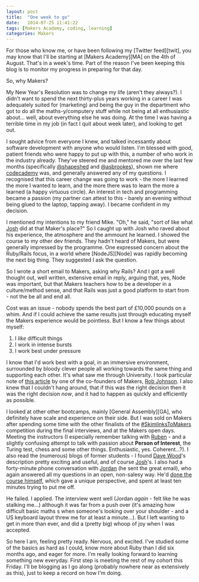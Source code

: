 ```yaml
---
layout: post
title:  "One week to go"
date:   2014-07-25 11:41:22
tags: [Makers Academy, coding, learning]
categories: Makers
---
```


For those who know me, or have been following my [Twitter feed][twit], you may
know that I'll be starting at [Makers Academy][MA] on the 4th of August.
That's in a week's time. Part of the reason I've been keeping this blog is to
monitor my progress in preparing for that day.

So, why Makers?

My New Year's Resolution was to change my life (aren't they always?). I didn't
want to spend the next thirty-plus years working in a career I was adequately
suited for (marketing) and being the guy in the department who got to do all the
maths-y/computery stuff while not being at all enthusiastic about... well, about
everything else he was doing. At the time I was having a terrible time in my job
(in fact I quit about week later), and looking to get out.

I sought advice from everyone I knew, and talked incessantly about software
development with anyone who would listen. I'm blessed with good, patient friends
who were happy to put up with this, a number of who work in the industry
already. They've steered me and mentored me over the last few months
(specifically [@shapeshed][george] and [@asbrookes][andrew]), shown me where
[codecademy][CA] was, and generally answered any of my questions.  I recognised
that this career change was going to work - the more I learned the more I wanted
to learn, and the more there was to learn the more a learned (a happy virtuous
circle). An interest in tech and programming became a passion (my partner can
attest to this - barely an evening without being glued to the laptop, tapping
away).  I became confident in my decision.

I mentioned my intentions to my friend Mike. "Oh," he said, "sort of like what
[Josh][Josh] did at that Maker's place?" So I caught up with Josh who raved
about his experience, the atmosphere and the ammount he learned. I showed the
course to my other dev friends. They hadn't heard of Makers, but were generally
impressed by the programme. One expressed concern about the Ruby/Rails focus, in
a world where [NodeJS][Node] was rapidly becoming the next big thing. They
suggested I ask the question.

So I wrote a short email to Makers, asking why Rails? And I got a well thought
out, well written, extensive email in reply, arguing that, yes, Node was
important, but that Makers teachers how to be a developer in a culture/method
sense, and that Rails was just a good platform to start from - not the be all
and end all.

Cost was an issue - nobody spends the best part of £10,000 pounds on a whim. And
if I could achieve the same results just through educating myself the Makers
experience would be pointless. But I know a few things about myself:

1. I *like* difficult things
2. I work in intense bursts
3. I work best under pressure

I know that I'd work best with a goal, in an immersive environment, surrounded
by bloody clever people all working towards the same thing and supporting each
other. It's what saw me through University. I took particular note of [this
article][CodingHard] by one of the co-founders of Makers, [Rob Johnson][RJ].
I also knew that I couldn't hang around, that if this was the right decision
then it was the right decision *now*, and it had to happen as quickly and
efficiently as possible.

I looked at other other bootcamps, mainly [General Assembly][GA], who definitely
have scale and experience on their side. But I was sold on Makers after spending
some time with the other finalists of the [#SkimlinksToMakers][SL2M] competition
during the final interviews, and at the Makers open days. Meeting the
instructors (I especially remember talking with [Ruben][RK] - and a slightly
confusing attempt to talk with passion about **Person of Interest**, the Turing
test, chess and some other things. Enthusiastic, yes. Coherent...?). I also read
the (numerous) blogs of former students - I found [Dave Wood][DWood]'s
description pretty exciting and useful, and of course [Josh][JBlog]'s. I also
had a forty-minute phone conversation with [Jordan][Jordan] (he sent the great
email), who again answered all my questions in an open, non-salesy way. He'd
[done the course himself][JordanBlog], which gave a unique perspective, and
spent at least ten minutes trying to put me off.

He failed. I applied. The interview went well (Jordan *again* - felt like he was
stalking me...) although it was far from a push over (it's amazing how difficult
basic maths s when someone's looking over your shoulder - and a US keyboard
layout threw me for at least a minute...). But I left wanting to get in more
than ever, and did a (pretty big) whoop of joy when I was accepted.

So here I am, feeling pretty ready. Nervous, and excited. I've studied some of
the basics as hard as I could, know more about Ruby than I did six months ago,
and eager for more. I'm really looking forward to learning something new
everyday. First step is meeting the rest of my cohort this Friday. I'll be
blogging as I go along (probably nowhere near as extensively as this), just to
keep a record on how I'm doing.

[RJ]: https://twitter.com/startuprob
[Jordan]: https://twitter.com/JordanPoulton
[Josh]: https://twitter.com/jamesjoshuahill
[CodingHard]: http://www.startuprob.com/learn-to-code/
[SL2M]: http://blog.skimlinks.com/2014/03/12/skimlinkstomakers-competition-introducing-the-finalists/
[RK]: https://twitter.com/rubenkostucki
[DWood]: http://davewood.me/blog/2014/01/18/makers-academy-rewound/
[JBlog]:http://jamesjoshuahill.tumblr.com/
[JordanBlog]: http://www.jordanpoulton.com/blog/makers-academy-12-hours-to-lift-off/
[CA]: http://www.codecademy.com/
[Apprentice]: http://www.bbc.co.uk/programmes/profiles/4wfMkMF9rw9gV5m7tBhNDlM/jordan-poulton
[george]: https://twitter.com/shapeshed
[andrew]: https://twitter.com/asbrookes
